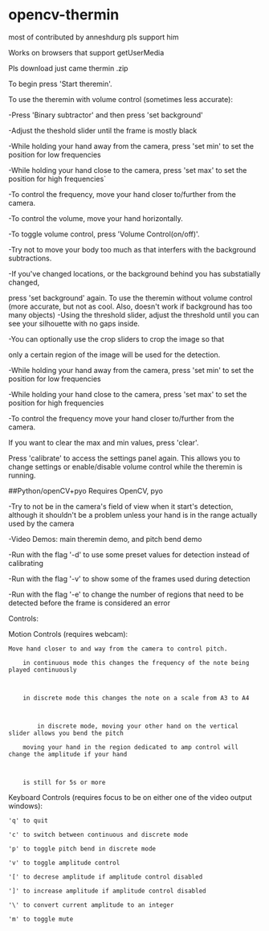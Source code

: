 # opencv-thermin

most of contributed by anneshdurg pls support him

Works on browsers that support getUserMedia

Pls download just came thermin .zip

To begin press 'Start theremin'.

To use the theremin with volume control (sometimes less accurate):

-Press 'Binary subtractor' and then press 'set background'

-Adjust the theshold slider until the frame is mostly black

-While holding your hand away from the camera, press 'set min' to set the position for low frequencies

-While holding your hand close to the camera, press 'set max' to set the position for high frequencies`

-To control the frequency, move your hand closer to/further from the camera. 

-To control the volume, move your hand horizontally.

-To toggle volume control, press 'Volume Control(on/off)'.

-Try not to move your body too much as that interfers with the background subtractions.

-If you've changed locations, or the background behind you has substatially changed, 

press 'set background' again.
To use the theremin without volume control (more accurate, but not as cool. Also, doesn't work if background has too many objects)
-Using the threshold slider, adjust the threshold until you can see your silhouette with no gaps inside.

-You can optionally use the crop sliders to crop the image so that 

only a certain region of the image will be used for the detection.

-While holding your hand away from the camera, press 'set min' to set the position for low frequencies

-While holding your hand close to the camera, press 'set max' to set the position for high frequencies

-To control the frequency move your hand closer to/further from the camera.

If you want to clear the max and min values, press 'clear'.

Press 'calibrate' to access the settings panel again. This allows you to change settings or enable/disable volume control while the theremin is running.

##Python/openCV+pyo Requires OpenCV, pyo

-Try to not be in the camera's field of view when it start's detection, although it shouldn't be a problem unless your hand is in the range actually used by the camera

-Video Demos: main theremin demo, and pitch bend demo

-Run with the flag '-d' to use some preset values for detection instead of calibrating

-Run with the flag '-v' to show some of the frames used during detection

-Run with the flag '-e' to change the number of regions that need to be detected before the frame is considered an error

Controls:

Motion Controls (requires webcam):

	

	Move hand closer to and way from the camera to control pitch.

		in continuous mode this changes the frequency of the note being played continuously

	

		in discrete mode this changes the note on a scale from A3 to A4

			

			in discrete mode, moving your other hand on the vertical slider allows you bend the pitch 

		moving your hand in the region dedicated to amp control will change the amplitude if your hand 

		

		is still for 5s or more

Keyboard Controls (requires focus to be on either one of the video output windows):

	'q' to quit

	'c' to switch between continuous and discrete mode

	'p' to toggle pitch bend in discrete mode

	'v' to toggle amplitude control

	'[' to decrese amplitude if amplitude control disabled

	']' to increase amplitude if amplitude control disabled

	'\' to convert current amplitude to an integer

	'm' to toggle mute 
